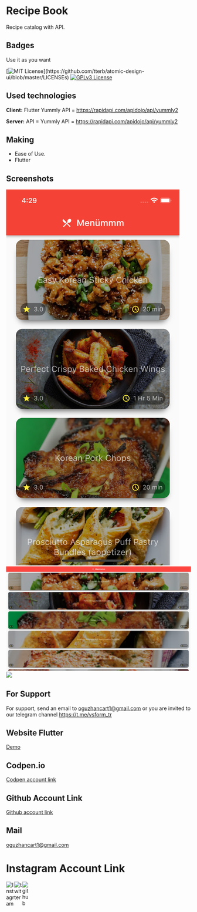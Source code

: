# Recipe Book

Recipe catalog with API.

## Badges

Use it as you want

[![MIT License](https://img.shields.io/apm/l/atomic-design-ui.svg?)](https://github.com/tterb/atomic-design-ui/blob/master/LICENSEs)
[![GPLv3 License](https://img.shields.io/badge/License-GPL%20v3-yellow.svg)](https://opensource.org/licenses/)

  
## Used technologies

**Client:** Flutter Yummly API = https://rapidapi.com/apidojo/api/yummly2

**Server:** API =  Yummly API = https://rapidapi.com/apidojo/api/yummly2

## Making
- Ease of Use.
- Flutter

## Screenshots
<img src="img/1.png">
<img src="img/2.png">
<img src="img/3.png">

## For Support
For support, send an email to oguzhancart1@gmail.com or you are invited to our telegram channel https://t.me/vsform_tr  
## Website Flutter 
<a href="htttp://flutter-exp.rf.gd" target="_blank">Demo</a>
## Codpen.io
[Codpen account link](https://codepen.io/oguzhan1881)
## Github Account Link
[Github account link](https://github.com/oguzhan18)
## Mail
oguzhancart1@gmail.com
# Instagram Account Link
<a target="_blank" href="https://www.instagram.com/oguzhan_cart/">
  <img align="left" alt="Instagram" width="22px" src="https://cdn.jsdelivr.net/npm/simple-icons@v3/icons/instagram.svg" />
</a>
<a target="_blank" href="https://twitter.com/OguzhanCart">
  <img align="left" alt="twitter" width="22px" src="https://cdn.jsdelivr.net/npm/simple-icons@v3/icons/twitter.svg" />
</a>
<a target="_blank" href="https://github.com/oguzhan18">
  <img align="left" alt="github" width="22px" src="https://cdn.jsdelivr.net/npm/simple-icons@v3/icons/github.svg" />
</a>
